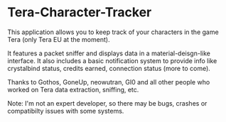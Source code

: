 # Tera-Character-Tracker
This application allows you to keep track of your characters in the game Tera (only Tera EU at the moment).  

It features a packet sniffer and displays data in a material-deisgn-like interface. It also includes a basic notification system to provide info like crystalbind status, credits earned, connection status (more to come).  

Thanks to Gothos, GoneUp, neowutran, GI0 and all other people who worked on Tera data extraction, sniffing, etc.  

Note: I'm not an expert developer, so there may be bugs, crashes or compatibilty issues with some systems.
